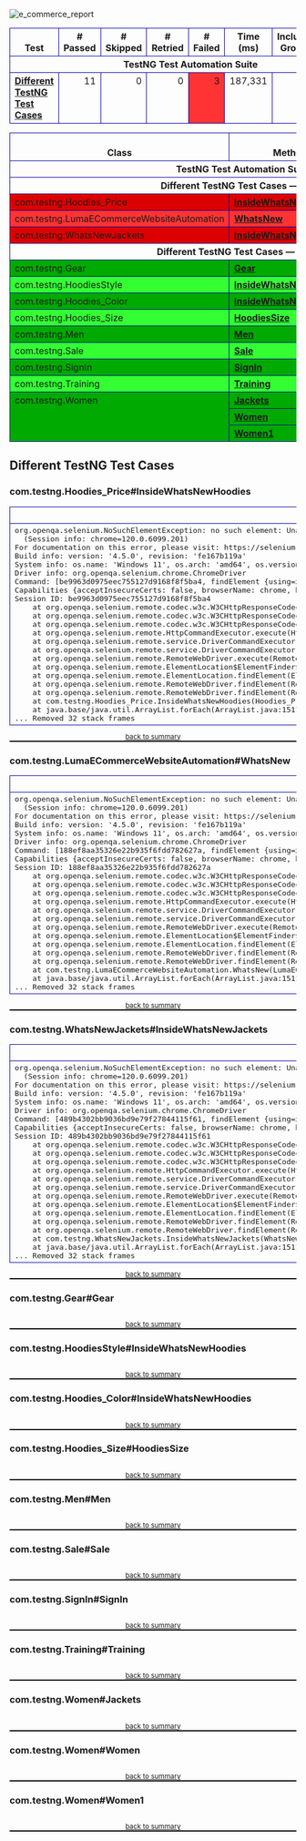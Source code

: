 ![e_commerce_report](https://github.com/faizan1402/E-Commerce_Magento_Automation/assets/44410930/56df862b-adcb-479a-933e-e82881b45dec)


<!DOCTYPE html PUBLIC "-//W3C//DTD XHTML 1.1//EN" "https://www.w3.org/TR/xhtml11/DTD/xhtml11.dtd">
<html xmlns="https://www.w3.org/1999/xhtml">
<head>
<meta http-equiv="content-type" content="text/html; charset=UTF-8"/>
<title>TestNG Report</title>
<style type="text/css">table {margin-bottom:10px;border-collapse:collapse;empty-cells:show}th,td {border:1px solid #009;padding:.25em .5em}th {vertical-align:bottom}td {vertical-align:top}table a {font-weight:bold}.stripe td {background-color: #E6EBF9}.num {text-align:right}.passedodd td {background-color: #3F3}.passedeven td {background-color: #0A0}.skippedodd td {background-color: #DDD}.skippedeven td {background-color: #CCC}.failedodd td,.attn {background-color: #F33}.failedeven td,.stripe .attn {background-color: #D00}.stacktrace {white-space:pre;font-family:monospace}.totop {font-size:85%;text-align:center;border-bottom:2px solid #000}.invisible {display:none}</style>
</head>
<body>
<table>
<tr><th>Test</th><th># Passed</th><th># Skipped</th><th># Retried</th><th># Failed</th><th>Time (ms)</th><th>Included Groups</th><th>Excluded Groups</th></tr>
<tr><th colspan="8">TestNG Test Automation Suite</th></tr>
<tr><td><a href="#t0">Different TestNG Test Cases</a></td><td class="num">11</td><td class="num">0</td><td class="num">0</td><td class="num attn">3</td><td class="num">187,331</td><td></td><td></td></tr>
</table>
<table id='summary'><thead><tr><th>Class</th><th>Method</th><th>Start</th><th>Time (ms)</th></tr></thead><tbody><tr><th colspan="4">TestNG Test Automation Suite</th></tr></tbody><tbody id="t0"><tr><th colspan="4">Different TestNG Test Cases &#8212; failed</th></tr><tr class="failedeven"><td rowspan="1">com.testng.Hoodies_Price</td><td><a href="#m0">InsideWhatsNewHoodies</a></td><td rowspan="1">1706296532328</td><td rowspan="1">6911</td></tr><tr class="failedodd"><td rowspan="1">com.testng.LumaECommerceWebsiteAutomation</td><td><a href="#m1">WhatsNew</a></td><td rowspan="1">1706296380072</td><td rowspan="1">3823</td></tr><tr class="failedeven"><td rowspan="1">com.testng.WhatsNewJackets</td><td><a href="#m2">InsideWhatsNewJackets</a></td><td rowspan="1">1706296518425</td><td rowspan="1">6438</td></tr><tr><th colspan="4">Different TestNG Test Cases &#8212; passed</th></tr><tr class="passedeven"><td rowspan="1">com.testng.Gear</td><td><a href="#m3">Gear</a></td><td rowspan="1">1706296455268</td><td rowspan="1">1963</td></tr><tr class="passedodd"><td rowspan="1">com.testng.HoodiesStyle</td><td><a href="#m4">InsideWhatsNewHoodies</a></td><td rowspan="1">1706296487841</td><td rowspan="1">8157</td></tr><tr class="passedeven"><td rowspan="1">com.testng.Hoodies_Color</td><td><a href="#m5">InsideWhatsNewHoodies</a></td><td rowspan="1">1706296545096</td><td rowspan="1">11530</td></tr><tr class="passedodd"><td rowspan="1">com.testng.Hoodies_Size</td><td><a href="#m6">HoodiesSize</a></td><td rowspan="1">1706296503592</td><td rowspan="1">8905</td></tr><tr class="passedeven"><td rowspan="1">com.testng.Men</td><td><a href="#m7">Men</a></td><td rowspan="1">1706296445540</td><td rowspan="1">1473</td></tr><tr class="passedodd"><td rowspan="1">com.testng.Sale</td><td><a href="#m8">Sale</a></td><td rowspan="1">1706296476715</td><td rowspan="1">1294</td></tr><tr class="passedeven"><td rowspan="1">com.testng.SignIn</td><td><a href="#m9">SignIn</a></td><td rowspan="1">1706296392459</td><td rowspan="1">7170</td></tr><tr class="passedodd"><td rowspan="1">com.testng.Training</td><td><a href="#m10">Training</a></td><td rowspan="1">1706296465551</td><td rowspan="1">1789</td></tr><tr class="passedeven"><td rowspan="3">com.testng.Women</td><td><a href="#m11">Jackets</a></td><td rowspan="1">1706296408667</td><td rowspan="1">6156</td></tr><tr class="passedeven"><td><a href="#m12">Women</a></td><td rowspan="1">1706296422269</td><td rowspan="1">1678</td></tr><tr class="passedeven"><td><a href="#m13">Women1</a></td><td rowspan="1">1706296431477</td><td rowspan="1">4860</td></tr></tbody>
</table>
<h2>Different TestNG Test Cases</h2><h3 id="m0">com.testng.Hoodies_Price#InsideWhatsNewHoodies</h3><table class="result"><tr><th>Exception</th></tr><tr><td><div class="stacktrace">org.openqa.selenium.NoSuchElementException: no such element: Unable to locate element: {&quot;method&quot;:&quot;xpath&quot;,&quot;selector&quot;:&quot;//*[@id=&quot;maincontent&quot;]/div[2]/div/div[1]/div[5]/div/a[2]&quot;}
  (Session info: chrome=120.0.6099.201)
For documentation on this error, please visit: https://selenium.dev/exceptions/#no_such_element
Build info: version: &apos;4.5.0&apos;, revision: &apos;fe167b119a&apos;
System info: os.name: &apos;Windows 11&apos;, os.arch: &apos;amd64&apos;, os.version: &apos;10.0&apos;, java.version: &apos;17.0.4&apos;
Driver info: org.openqa.selenium.chrome.ChromeDriver
Command: [be9963d0975eec755127d9168f8f5ba4, findElement {using=xpath, value=//*[@id=&quot;maincontent&quot;]/div[2]/div/div[1]/div[5]/div/a[2]}]
Capabilities {acceptInsecureCerts: false, browserName: chrome, browserVersion: 120.0.6099.201, chrome: {chromedriverVersion: 120.0.6099.109 (3419140ab66..., userDataDir: C:\Users\offic\AppData\Loca...}, fedcm:accounts: true, goog:chromeOptions: {debuggerAddress: localhost:61781}, networkConnectionEnabled: false, pageLoadStrategy: normal, platformName: WINDOWS, proxy: Proxy(), se:cdp: ws://localhost:61781/devtoo..., se:cdpVersion: 120.0.6099.201, setWindowRect: true, strictFileInteractability: false, timeouts: {implicit: 0, pageLoad: 300000, script: 30000}, unhandledPromptBehavior: dismiss and notify, webauthn:extension:credBlob: true, webauthn:extension:largeBlob: true, webauthn:extension:minPinLength: true, webauthn:extension:prf: true, webauthn:virtualAuthenticators: true}
Session ID: be9963d0975eec755127d9168f8f5ba4
	at org.openqa.selenium.remote.codec.w3c.W3CHttpResponseCodec.createException(W3CHttpResponseCodec.java:200)
	at org.openqa.selenium.remote.codec.w3c.W3CHttpResponseCodec.decode(W3CHttpResponseCodec.java:133)
	at org.openqa.selenium.remote.codec.w3c.W3CHttpResponseCodec.decode(W3CHttpResponseCodec.java:53)
	at org.openqa.selenium.remote.HttpCommandExecutor.execute(HttpCommandExecutor.java:184)
	at org.openqa.selenium.remote.service.DriverCommandExecutor.invokeExecute(DriverCommandExecutor.java:167)
	at org.openqa.selenium.remote.service.DriverCommandExecutor.execute(DriverCommandExecutor.java:142)
	at org.openqa.selenium.remote.RemoteWebDriver.execute(RemoteWebDriver.java:547)
	at org.openqa.selenium.remote.ElementLocation$ElementFinder$2.findElement(ElementLocation.java:162)
	at org.openqa.selenium.remote.ElementLocation.findElement(ElementLocation.java:60)
	at org.openqa.selenium.remote.RemoteWebDriver.findElement(RemoteWebDriver.java:365)
	at org.openqa.selenium.remote.RemoteWebDriver.findElement(RemoteWebDriver.java:357)
	at com.testng.Hoodies_Price.InsideWhatsNewHoodies(Hoodies_Price.java:60)
	at java.base/java.util.ArrayList.forEach(ArrayList.java:1511)
... Removed 32 stack frames</div></td></tr></table><p class="totop"><a href="#summary">back to summary</a></p>
<h3 id="m1">com.testng.LumaECommerceWebsiteAutomation#WhatsNew</h3><table class="result"><tr><th>Exception</th></tr><tr><td><div class="stacktrace">org.openqa.selenium.NoSuchElementException: no such element: Unable to locate element: {&quot;method&quot;:&quot;xpath&quot;,&quot;selector&quot;:&quot;//*[@id=&quot;maincontent&quot;]/div[3]/div[1]/div[2]/div[1]/strong[2]&quot;}
  (Session info: chrome=120.0.6099.201)
For documentation on this error, please visit: https://selenium.dev/exceptions/#no_such_element
Build info: version: &apos;4.5.0&apos;, revision: &apos;fe167b119a&apos;
System info: os.name: &apos;Windows 11&apos;, os.arch: &apos;amd64&apos;, os.version: &apos;10.0&apos;, java.version: &apos;17.0.4&apos;
Driver info: org.openqa.selenium.chrome.ChromeDriver
Command: [188ef8aa35326e22b935f6fdd782627a, findElement {using=xpath, value=//*[@id=&quot;maincontent&quot;]/div[3]/div[1]/div[2]/div[1]/strong[2]}]
Capabilities {acceptInsecureCerts: false, browserName: chrome, browserVersion: 120.0.6099.201, chrome: {chromedriverVersion: 120.0.6099.109 (3419140ab66..., userDataDir: C:\Users\offic\AppData\Loca...}, fedcm:accounts: true, goog:chromeOptions: {debuggerAddress: localhost:61405}, networkConnectionEnabled: false, pageLoadStrategy: normal, platformName: WINDOWS, proxy: Proxy(), se:cdp: ws://localhost:61405/devtoo..., se:cdpVersion: 120.0.6099.201, setWindowRect: true, strictFileInteractability: false, timeouts: {implicit: 0, pageLoad: 300000, script: 30000}, unhandledPromptBehavior: dismiss and notify, webauthn:extension:credBlob: true, webauthn:extension:largeBlob: true, webauthn:extension:minPinLength: true, webauthn:extension:prf: true, webauthn:virtualAuthenticators: true}
Session ID: 188ef8aa35326e22b935f6fdd782627a
	at org.openqa.selenium.remote.codec.w3c.W3CHttpResponseCodec.createException(W3CHttpResponseCodec.java:200)
	at org.openqa.selenium.remote.codec.w3c.W3CHttpResponseCodec.decode(W3CHttpResponseCodec.java:133)
	at org.openqa.selenium.remote.codec.w3c.W3CHttpResponseCodec.decode(W3CHttpResponseCodec.java:53)
	at org.openqa.selenium.remote.HttpCommandExecutor.execute(HttpCommandExecutor.java:184)
	at org.openqa.selenium.remote.service.DriverCommandExecutor.invokeExecute(DriverCommandExecutor.java:167)
	at org.openqa.selenium.remote.service.DriverCommandExecutor.execute(DriverCommandExecutor.java:142)
	at org.openqa.selenium.remote.RemoteWebDriver.execute(RemoteWebDriver.java:547)
	at org.openqa.selenium.remote.ElementLocation$ElementFinder$2.findElement(ElementLocation.java:162)
	at org.openqa.selenium.remote.ElementLocation.findElement(ElementLocation.java:60)
	at org.openqa.selenium.remote.RemoteWebDriver.findElement(RemoteWebDriver.java:365)
	at org.openqa.selenium.remote.RemoteWebDriver.findElement(RemoteWebDriver.java:357)
	at com.testng.LumaECommerceWebsiteAutomation.WhatsNew(LumaECommerceWebsiteAutomation.java:46)
	at java.base/java.util.ArrayList.forEach(ArrayList.java:1511)
... Removed 32 stack frames</div></td></tr></table><p class="totop"><a href="#summary">back to summary</a></p>
<h3 id="m2">com.testng.WhatsNewJackets#InsideWhatsNewJackets</h3><table class="result"><tr><th>Exception</th></tr><tr><td><div class="stacktrace">org.openqa.selenium.NoSuchElementException: no such element: Unable to locate element: {&quot;method&quot;:&quot;xpath&quot;,&quot;selector&quot;:&quot;//*[@id=&quot;maincontent&quot;]/div[2]/div/div[1]/div[5]/div/a[1]/span&quot;}
  (Session info: chrome=120.0.6099.201)
For documentation on this error, please visit: https://selenium.dev/exceptions/#no_such_element
Build info: version: &apos;4.5.0&apos;, revision: &apos;fe167b119a&apos;
System info: os.name: &apos;Windows 11&apos;, os.arch: &apos;amd64&apos;, os.version: &apos;10.0&apos;, java.version: &apos;17.0.4&apos;
Driver info: org.openqa.selenium.chrome.ChromeDriver
Command: [489b4302bb9036bd9e79f27844115f61, findElement {using=xpath, value=//*[@id=&quot;maincontent&quot;]/div[2]/div/div[1]/div[5]/div/a[1]/span}]
Capabilities {acceptInsecureCerts: false, browserName: chrome, browserVersion: 120.0.6099.201, chrome: {chromedriverVersion: 120.0.6099.109 (3419140ab66..., userDataDir: C:\Users\offic\AppData\Loca...}, fedcm:accounts: true, goog:chromeOptions: {debuggerAddress: localhost:61751}, networkConnectionEnabled: false, pageLoadStrategy: normal, platformName: WINDOWS, proxy: Proxy(), se:cdp: ws://localhost:61751/devtoo..., se:cdpVersion: 120.0.6099.201, setWindowRect: true, strictFileInteractability: false, timeouts: {implicit: 0, pageLoad: 300000, script: 30000}, unhandledPromptBehavior: dismiss and notify, webauthn:extension:credBlob: true, webauthn:extension:largeBlob: true, webauthn:extension:minPinLength: true, webauthn:extension:prf: true, webauthn:virtualAuthenticators: true}
Session ID: 489b4302bb9036bd9e79f27844115f61
	at org.openqa.selenium.remote.codec.w3c.W3CHttpResponseCodec.createException(W3CHttpResponseCodec.java:200)
	at org.openqa.selenium.remote.codec.w3c.W3CHttpResponseCodec.decode(W3CHttpResponseCodec.java:133)
	at org.openqa.selenium.remote.codec.w3c.W3CHttpResponseCodec.decode(W3CHttpResponseCodec.java:53)
	at org.openqa.selenium.remote.HttpCommandExecutor.execute(HttpCommandExecutor.java:184)
	at org.openqa.selenium.remote.service.DriverCommandExecutor.invokeExecute(DriverCommandExecutor.java:167)
	at org.openqa.selenium.remote.service.DriverCommandExecutor.execute(DriverCommandExecutor.java:142)
	at org.openqa.selenium.remote.RemoteWebDriver.execute(RemoteWebDriver.java:547)
	at org.openqa.selenium.remote.ElementLocation$ElementFinder$2.findElement(ElementLocation.java:162)
	at org.openqa.selenium.remote.ElementLocation.findElement(ElementLocation.java:60)
	at org.openqa.selenium.remote.RemoteWebDriver.findElement(RemoteWebDriver.java:365)
	at org.openqa.selenium.remote.RemoteWebDriver.findElement(RemoteWebDriver.java:357)
	at com.testng.WhatsNewJackets.InsideWhatsNewJackets(WhatsNewJackets.java:56)
	at java.base/java.util.ArrayList.forEach(ArrayList.java:1511)
... Removed 32 stack frames</div></td></tr></table><p class="totop"><a href="#summary">back to summary</a></p>
<h3 id="m3">com.testng.Gear#Gear</h3><table class="result"><tr><th class="invisible"/></tr></table><p class="totop"><a href="#summary">back to summary</a></p>
<h3 id="m4">com.testng.HoodiesStyle#InsideWhatsNewHoodies</h3><table class="result"><tr><th class="invisible"/></tr></table><p class="totop"><a href="#summary">back to summary</a></p>
<h3 id="m5">com.testng.Hoodies_Color#InsideWhatsNewHoodies</h3><table class="result"><tr><th class="invisible"/></tr></table><p class="totop"><a href="#summary">back to summary</a></p>
<h3 id="m6">com.testng.Hoodies_Size#HoodiesSize</h3><table class="result"><tr><th class="invisible"/></tr></table><p class="totop"><a href="#summary">back to summary</a></p>
<h3 id="m7">com.testng.Men#Men</h3><table class="result"><tr><th class="invisible"/></tr></table><p class="totop"><a href="#summary">back to summary</a></p>
<h3 id="m8">com.testng.Sale#Sale</h3><table class="result"><tr><th class="invisible"/></tr></table><p class="totop"><a href="#summary">back to summary</a></p>
<h3 id="m9">com.testng.SignIn#SignIn</h3><table class="result"><tr><th class="invisible"/></tr></table><p class="totop"><a href="#summary">back to summary</a></p>
<h3 id="m10">com.testng.Training#Training</h3><table class="result"><tr><th class="invisible"/></tr></table><p class="totop"><a href="#summary">back to summary</a></p>
<h3 id="m11">com.testng.Women#Jackets</h3><table class="result"><tr><th class="invisible"/></tr></table><p class="totop"><a href="#summary">back to summary</a></p>
<h3 id="m12">com.testng.Women#Women</h3><table class="result"><tr><th class="invisible"/></tr></table><p class="totop"><a href="#summary">back to summary</a></p>
<h3 id="m13">com.testng.Women#Women1</h3><table class="result"><tr><th class="invisible"/></tr></table><p class="totop"><a href="#summary">back to summary</a></p>
</body>
</html>





